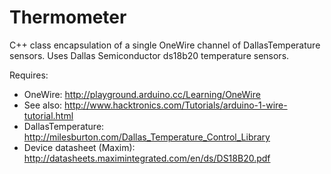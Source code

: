 Thermometer
===========

C++ class encapsulation of a single OneWire channel of DallasTemperature sensors.
Uses Dallas Semiconductor ds18b20 temperature sensors.

Requires:

* OneWire: http://playground.arduino.cc/Learning/OneWire
 * See also: http://www.hacktronics.com/Tutorials/arduino-1-wire-tutorial.html
* DallasTemperature: http://milesburton.com/Dallas_Temperature_Control_Library
 * Device datasheet (Maxim): http://datasheets.maximintegrated.com/en/ds/DS18B20.pdf

